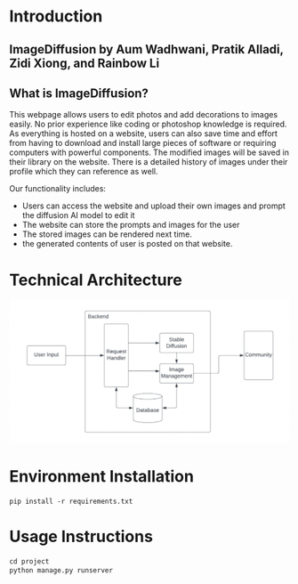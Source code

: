 # Introduction
## ImageDiffusion by Aum Wadhwani, Pratik Alladi, Zidi Xiong, and Rainbow Li

## What is ImageDiffusion?
This webpage allows users to edit photos and add decorations to images easily. No prior experience like coding or photoshop knowledge is required. As everything is hosted on a website, users can also save time and effort from having to download and install large pieces of software or requiring computers with powerful components. The modified images will be saved in their library on the website. There is a detailed history of images under their profile which they can reference as well. 

Our functionality includes:
- Users can access the website and upload their own images and prompt the diffusion AI model to edit it
- The website can store the prompts and images for the user
- The stored images can be rendered next time.
- the generated contents of user is posted on that website.


# Technical Architecture
![ImageDiffusion Technical Architecture](diagram.png)

# Environment Installation
```shell
pip install -r requirements.txt
```


# Usage Instructions
```shell
cd project
python manage.py runserver
```

